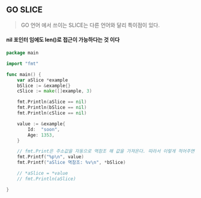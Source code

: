 ## GO SLICE

> GO 언어 에서 쓰이는 SLICE는 다른 언어와 달리 특이점이 있다. 

#### nil 포인터 임에도 len()로 접근이 가능하다는 것 이다

```go
package main

import "fmt"

func main() {
	var aSlice *example
	bSlice := &example{}
	cSlice := make([]example, 3)

	fmt.Println(aSlice == nil)
	fmt.Println(bSlice == nil)
	fmt.Println(cSlice == nil)

	value := &example{
		Id:  "soon",
		Age: 1353,
	}

    // fmt.Print은 주소값을 자동으로 역참조 해 값을 가져온다. 따라서 이렇게 적어주면 주소값을 가져올 수 있다.
	fmt.Printf("%p\n", value) 
	fmt.Printf("aSlice 역참조: %v\n", *bSlice)

	// *aSlice = *value
	// fmt.Println(aSlice)

}

```